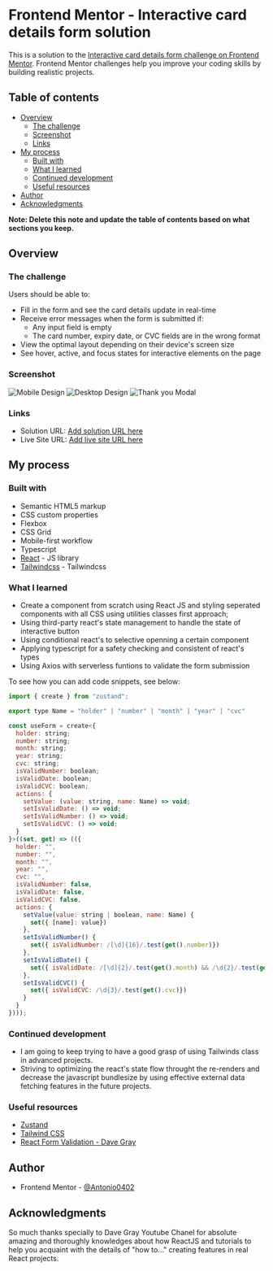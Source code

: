 # Frontend Mentor - Interactive card details form solution

This is a solution to the [Interactive card details form challenge on Frontend Mentor](https://www.frontendmentor.io/challenges/interactive-card-details-form-XpS8cKZDWw). Frontend Mentor challenges help you improve your coding skills by building realistic projects.

## Table of contents

- [Overview](#overview)
  - [The challenge](#the-challenge)
  - [Screenshot](#screenshot)
  - [Links](#links)
- [My process](#my-process)
  - [Built with](#built-with)
  - [What I learned](#what-i-learned)
  - [Continued development](#continued-development)
  - [Useful resources](#useful-resources)
- [Author](#author)
- [Acknowledgments](#acknowledgments)

**Note: Delete this note and update the table of contents based on what sections you keep.**

## Overview

### The challenge

Users should be able to:

- Fill in the form and see the card details update in real-time
- Receive error messages when the form is submitted if:
  - Any input field is empty
  - The card number, expiry date, or CVC fields are in the wrong format
- View the optimal layout depending on their device's screen size
- See hover, active, and focus states for interactive elements on the page

### Screenshot

![Mobile Design](./screenshots/mobile-design.png)
![Desktop Design](./screenshots/desktop-design.png)
![Thank you Modal](./screenshots/thank-you-page.png)

### Links

- Solution URL: [Add solution URL here](https://your-solution-url.com)
- Live Site URL: [Add live site URL here](https://your-live-site-url.com)

## My process

### Built with

- Semantic HTML5 markup
- CSS custom properties
- Flexbox
- CSS Grid
- Mobile-first workflow
- Typescript
- [React](https://reactjs.org/) - JS library
- [Tailwindcss](https://tailwindcss.com) - Tailwindcss

### What I learned

- Create a component from scratch using React JS and styling seperated components with all CSS using utilities classes first approach;
- Using third-party react's state management to handle the state of interactive button
- Using conditional react's to selective openning a certain component
- Applying typescript for a safety checking and consistent of react's types
- Using Axios with serverless funtions to validate the form submission

To see how you can add code snippets, see below:

```js
import { create } from "zustand";

export type Name = "holder" | "number" | "month" | "year" | "cvc"

const useForm = create<{
  holder: string;
  number: string;
  month: string;
  year: string;
  cvc: string;
  isValidNumber: boolean;
  isValidDate: boolean;
  isValidCVC: boolean;
  actions: {
    setValue: (value: string, name: Name) => void;
    setIsValidDate: () => void;
    setIsValidNumber: () => void;
    setIsValidCVC: () => void;
  }
}>((set, get) => (({
  holder: "",
  number: "",
  month: "",
  year: "",
  cvc: "",
  isValidNumber: false,
  isValidDate: false,
  isValidCVC: false,
  actions: {
    setValue(value: string | boolean, name: Name) {
      set({ [name]: value})
    },
    setIsValidNumber() {
      set({ isValidNumber: /[\d]{16}/.test(get().number)})
    },
    setIsValidDate() {
      set({ isValidDate: /[\d]{2}/.test(get().month) && /\d{2}/.test(get().year)})
    },
    setIsValidCVC() {
      set({ isValidCVC: /\d{3}/.test(get().cvc)})
    }
  }
})));
```

### Continued development

- I am going to keep trying to have a good grasp of using Tailwinds class in advanced projects.
- Striving to optimizing the react's state flow throught the re-renders and decrease the javascript bundlesize by using effective external data fetching features in the future projects.

### Useful resources

- [Zustand](https://github.com/pmndrs/zustand)
- [Tailwind CSS](https://tailwindcss.com/)
- [React Form Validation - Dave Gray](https://youtu.be/brcHK3P6ChQ)

## Author

- Frontend Mentor - [@Antonio0402](https://www.frontendmentor.io/profile/Antonio0402)

## Acknowledgments

So much thanks specially to Dave Gray Youtube Chanel for absolute amazing and thoroughly knowledges about how ReactJS and tutorials to help you acquaint with the details of "how to..." creating features in real React projects.

